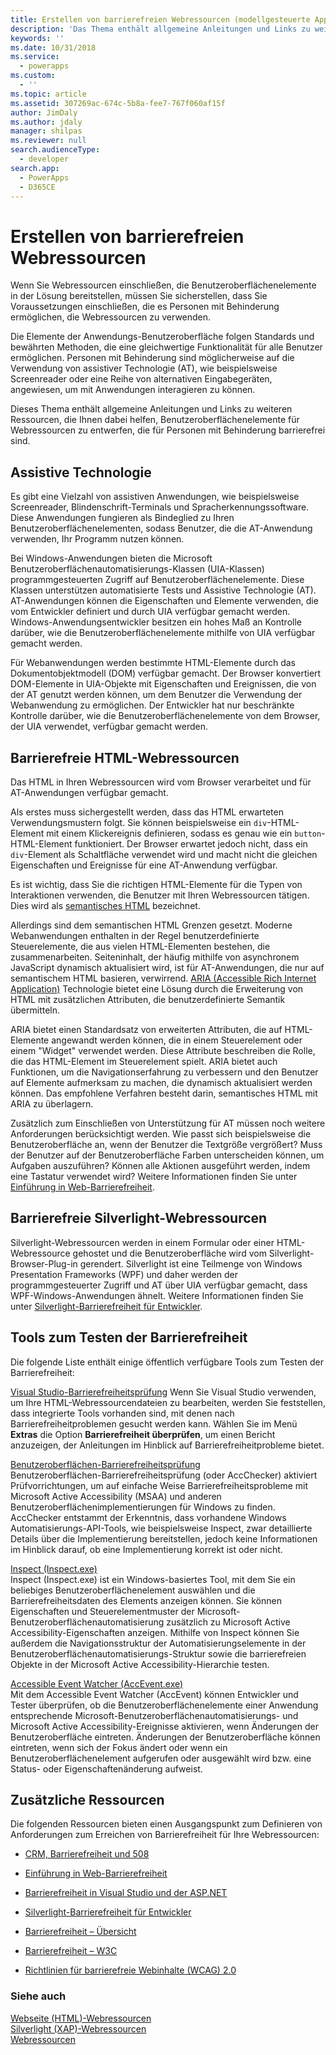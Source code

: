 ```yaml
---
title: Erstellen von barrierefreien Webressourcen (modellgesteuerte Apps) | Microsoft Docs
description: 'Das Thema enthält allgemeine Anleitungen und Links zu weiteren Ressourcen, die Ihnen dabei helfen, Benutzeroberflächenelemente für Webressourcen zu entwerfen, die für Personen mit Behinderung barrierefrei sind.'
keywords: ''
ms.date: 10/31/2018
ms.service:
  - powerapps
ms.custom:
  - ''
ms.topic: article
ms.assetid: 307269ac-674c-5b8a-fee7-767f060af15f
author: JimDaly
ms.author: jdaly
manager: shilpas
ms.reviewer: null
search.audienceType:
  - developer
search.app:
  - PowerApps
  - D365CE
---
```


# <a name="create-accessible-web-resources"></a>Erstellen von barrierefreien Webressourcen

<!-- https://docs.microsoft.com/en-us/dynamics365/customer-engagement/developer/create-accessible-web-resources -->


Wenn Sie Webressourcen einschließen, die Benutzeroberflächenelemente in der Lösung bereitstellen, müssen Sie sicherstellen, dass Sie Voraussetzungen einschließen, die es Personen mit Behinderung ermöglichen, die Webressourcen zu verwenden.  
  
 Die Elemente der Anwendungs-Benutzeroberfläche folgen Standards und bewährten Methoden, die eine gleichwertige Funktionalität für alle Benutzer ermöglichen. Personen mit Behinderung sind möglicherweise auf die Verwendung von assistiver Technologie (AT), wie beispielsweise Screenreader oder eine Reihe von alternativen Eingabegeräten, angewiesen, um mit Anwendungen interagieren zu können.  
  
 Dieses Thema enthält allgemeine Anleitungen und Links zu weiteren Ressourcen, die Ihnen dabei helfen, Benutzeroberflächenelemente für Webressourcen zu entwerfen, die für Personen mit Behinderung barrierefrei sind.  
  
<a name="BKMK_AT"></a>   
## <a name="assistive-technology"></a>Assistive Technologie  
 Es gibt eine Vielzahl von assistiven Anwendungen, wie beispielsweise Screenreader, Blindenschrift-Terminals und Spracherkennungssoftware. Diese Anwendungen fungieren als Bindeglied zu Ihren Benutzeroberflächenelementen, sodass Benutzer, die die AT-Anwendung verwenden, Ihr Programm nutzen können.  
  
 Bei Windows-Anwendungen bieten die Microsoft Benutzeroberflächenautomatisierungs-Klassen (UIA-Klassen) programmgesteuerten Zugriff auf Benutzeroberflächenelemente. Diese Klassen unterstützen automatisierte Tests und Assistive Technologie (AT). AT-Anwendungen können die Eigenschaften und Elemente verwenden, die vom Entwickler definiert und durch UIA verfügbar gemacht werden. Windows-Anwendungsentwickler besitzen ein hohes Maß an Kontrolle darüber, wie die Benutzeroberflächenelemente mithilfe von UIA verfügbar gemacht werden.  
  
 Für Webanwendungen werden bestimmte HTML-Elemente durch das Dokumentobjektmodell (DOM) verfügbar gemacht. Der Browser konvertiert DOM-Elemente in UIA-Objekte mit Eigenschaften und Ereignissen, die von der AT genutzt werden können, um dem Benutzer die Verwendung der Webanwendung zu ermöglichen. Der Entwickler hat nur beschränkte Kontrolle darüber, wie die Benutzeroberflächenelemente von dem Browser, der UIA verwendet, verfügbar gemacht werden.  
  
<a name="BKMK_HTMLWebResources"></a>   
## <a name="accessible-html-web-resources"></a>Barrierefreie HTML-Webressourcen  
 Das HTML in Ihren Webressourcen wird vom Browser verarbeitet und für AT-Anwendungen verfügbar gemacht.  
  
 Als erstes muss sichergestellt werden, dass das HTML erwarteten Verwendungsmustern folgt. Sie können beispielsweise ein `div`-HTML-Element mit einem Klickereignis definieren, sodass es genau wie ein `button`-HTML-Element funktioniert. Der Browser erwartet jedoch nicht, dass ein `div`-Element als Schaltfläche verwendet wird und macht nicht die gleichen Eigenschaften und Ereignisse für eine AT-Anwendung verfügbar.  
  
 Es ist wichtig, dass Sie die richtigen HTML-Elemente für die Typen von Interaktionen verwenden, die Benutzer mit Ihren Webressourcen tätigen. Dies wird als [semantisches HTML](https://docs.microsoft.com/en-us/microsoft-edge/accessibility) bezeichnet.  
  
 Allerdings sind dem semantischen HTML Grenzen gesetzt. Moderne Webanwendungen enthalten in der Regel benutzerdefinierte Steuerelemente, die aus vielen HTML-Elementen bestehen, die zusammenarbeiten. Seiteninhalt, der häufig mithilfe von asynchronem JavaScript dynamisch aktualisiert wird, ist für AT-Anwendungen, die nur auf semantischem HTML basieren, verwirrend. [ARIA (Accessible Rich Internet Application)](https://docs.microsoft.com/en-us/microsoft-edge/accessibility) Technologie bietet eine Lösung durch die Erweiterung von HTML mit zusätzlichen Attributen, die benutzerdefinierte Semantik übermitteln.  
  
 ARIA bietet einen Standardsatz von erweiterten Attributen, die auf HTML-Elemente angewandt werden können, die in einem Steuerelement oder einem "Widget" verwendet werden. Diese Attribute beschreiben die Rolle, die das HTML-Element im Steuerelement spielt. ARIA bietet auch Funktionen, um die Navigationserfahrung zu verbessern und den Benutzer auf Elemente aufmerksam zu machen, die dynamisch aktualisiert werden können. Das empfohlene Verfahren besteht darin, semantisches HTML mit ARIA zu überlagern.  
  
 Zusätzlich zum Einschließen von Unterstützung für AT müssen noch weitere Anforderungen berücksichtigt werden. Wie passt sich beispielsweise die Benutzeroberfläche an, wenn der Benutzer die Textgröße vergrößert? Muss der Benutzer auf der Benutzeroberfläche Farben unterscheiden können, um Aufgaben auszuführen? Können alle Aktionen ausgeführt werden, indem eine Tastatur verwendet wird? Weitere Informationen finden Sie unter [Einführung in Web-Barrierefreiheit](https://docs.microsoft.com/en-us/previous-versions/windows/apps/hh452681(v=win.10)).
  
<a name="BKMK_SilverlightWebResources"></a>   
## <a name="accessible-silverlight-web-resources"></a>Barrierefreie Silverlight-Webressourcen  
 Silverlight-Webressourcen werden in einem Formular oder einer HTML-Webressource gehostet und die Benutzeroberfläche wird vom Silverlight-Browser-Plug-in gerendert. Silverlight ist eine Teilmenge von Windows Presentation Frameworks (WPF) und daher werden der programmgesteuerter Zugriff und AT über UIA verfügbar gemacht, dass WPF-Windows-Anwendungen ähnelt. Weitere Informationen finden Sie unter [Silverlight-Barrierefreiheit für Entwickler](https://docs.microsoft.com/en-us/previous-versions/windows/).  
  
<a name="BKMK_AccessiblityTestingTools"></a>   
## <a name="accessibility-testing-tools"></a>Tools zum Testen der Barrierefreiheit  
 Die folgende Liste enthält einige öffentlich verfügbare Tools zum Testen der Barrierefreiheit:  
  
 [Visual Studio-Barrierefreiheitsprüfung](https://msdn.microsoft.com/library/ms228004)  <!--TODO No relevant microsoft docs link--> Wenn Sie Visual Studio verwenden, um Ihre HTML-Webressourcendateien zu bearbeiten, werden Sie feststellen, dass integrierte Tools vorhanden sind, mit denen nach Barrierefreiheitproblemen gesucht werden kann. Wählen Sie im Menü **Extras** die Option **Barrierefreiheit überprüfen**, um einen Bericht anzuzeigen, der Anleitungen im Hinblick auf Barrierefreiheitprobleme bietet.  
  
 [Benutzeroberflächen-Barrierefreiheitsprüfung](http://acccheck.codeplex.com/)  
 Benutzeroberflächen-Barrierefreiheitsprüfung (oder AccChecker) aktiviert Prüfvorrichtungen, um auf einfache Weise Barrierefreiheitsprobleme mit Microsoft Active Accessibility (MSAA) und anderen Benutzeroberflächenimplementierungen für Windows zu finden. AccChecker entstammt der Erkenntnis, dass vorhandene Windows Automatisierungs-API-Tools, wie beispielsweise Inspect, zwar detaillierte Details über die Implementierung bereitstellen, jedoch keine Informationen im Hinblick darauf, ob eine Implementierung korrekt ist oder nicht.  
  
 [Inspect (Inspect.exe)](https://docs.microsoft.com/en-us/windows/desktop/WinAuto/inspect-objects)  
 Inspect (Inspect.exe) ist ein Windows-basiertes Tool, mit dem Sie ein beliebiges Benutzeroberflächenelement auswählen und die Barrierefreiheitsdaten des Elements anzeigen können. Sie können Eigenschaften und Steuerelementmuster der Microsoft-Benutzeroberflächenautomatisierung zusätzlich zu Microsoft Active Accessibility-Eigenschaften anzeigen. Mithilfe von Inspect können Sie außerdem die Navigationsstruktur der Automatisierungselemente in der Benutzeroberflächenautomatisierungs-Struktur sowie die barrierefreien Objekte in der Microsoft Active Accessibility-Hierarchie testen.  
  
 [Accessible Event Watcher (AccEvent.exe)](https://docs.microsoft.com/en-us/windows/desktop/WinAuto/accessible-event-watcher)  
 Mit dem Accessible Event Watcher (AccEvent) können Entwickler und Tester überprüfen, ob die Benutzeroberflächenelemente einer Anwendung entsprechende Microsoft-Benutzeroberflächenautomatisierungs- und Microsoft Active Accessibility-Ereignisse aktivieren, wenn Änderungen der Benutzeroberfläche eintreten. Änderungen der Benutzeroberfläche können eintreten, wenn sich der Fokus ändert oder wenn ein Benutzeroberflächenelement aufgerufen oder ausgewählt wird bzw. eine Status- oder Eigenschaftenänderung aufweist.
  
<a name="BKMK_AdditionalResources"></a>   
## <a name="additional-resources"></a>Zusätzliche Ressourcen  
 Die folgenden Ressourcen bieten einen Ausgangspunkt zum Definieren von Anforderungen zum Erreichen von Barrierefreiheit für Ihre Webressourcen:  
  
-   [CRM, Barrierefreiheit und 508](http://blogs.msdn.com/b/devkeydet/archive/2013/01/29/crm-accessibility-and-508.aspx)  
  
-   [Einführung in Web-Barrierefreiheit](https://docs.microsoft.com/en-us/previous-versions/windows/apps/hh452681(v=win.10))  
  
-   [Barrierefreiheit in Visual Studio und der ASP.NET](https://msdn.microsoft.com/library/ms228004) <!--TODO No relevant microsoft docs link-->
  
-   [Silverlight-Barrierefreiheit für Entwickler](https://docs.microsoft.com/en-us/previous-versions/windows/)  
  
-   [Barrierefreiheit – Übersicht](https://developer.microsoft.com/en-us/windows/accessible-apps)  
  
-   [Barrierefreiheit – W3C](http://www.w3.org/standards/webdesign/accessibility)  
  
-   [Richtlinien für barrierefreie Webinhalte (WCAG) 2.0](http://www.w3.org/TR/WCAG20/)  
  
### <a name="see-also"></a>Siehe auch  
 [Webseite (HTML)-Webressourcen](webpage-html-web-resources.md)   
 [Silverlight (XAP)-Webressourcen](/dynamics365/customer-engagement/developer/silverlight-xap-web-resources)<br/>   <!--TODO No relevant topic in powerapps repo--> [Webressourcen](web-resources.md)
